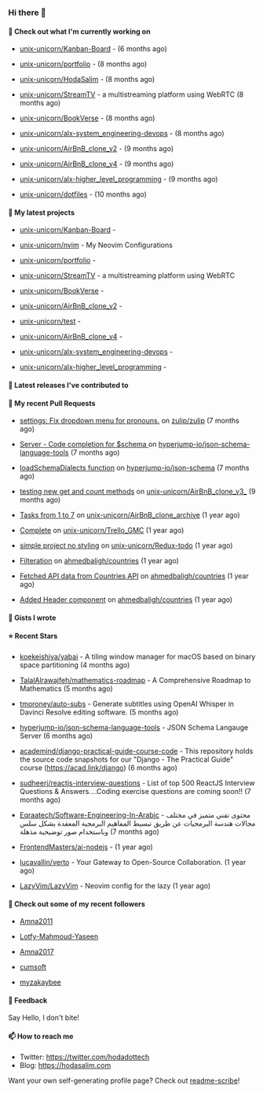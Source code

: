 ### Hi there 👋

#### 👷 Check out what I'm currently working on



- [unix-unicorn/Kanban-Board](https://github.com/unix-unicorn/Kanban-Board) -  (6 months ago)

- [unix-unicorn/portfolio](https://github.com/unix-unicorn/portfolio) -  (8 months ago)

- [unix-unicorn/HodaSalim](https://github.com/unix-unicorn/HodaSalim) -  (8 months ago)

- [unix-unicorn/StreamTV](https://github.com/unix-unicorn/StreamTV) - a multistreaming platform using WebRTC (8 months ago)

- [unix-unicorn/BookVerse](https://github.com/unix-unicorn/BookVerse) -  (8 months ago)

- [unix-unicorn/alx-system_engineering-devops](https://github.com/unix-unicorn/alx-system_engineering-devops) -  (8 months ago)

- [unix-unicorn/AirBnB_clone_v2](https://github.com/unix-unicorn/AirBnB_clone_v2) -  (9 months ago)

- [unix-unicorn/AirBnB_clone_v4](https://github.com/unix-unicorn/AirBnB_clone_v4) -  (9 months ago)

- [unix-unicorn/alx-higher_level_programming](https://github.com/unix-unicorn/alx-higher_level_programming) -  (9 months ago)

- [unix-unicorn/dotfiles](https://github.com/unix-unicorn/dotfiles) -  (10 months ago)

#### 🌱 My latest projects



- [unix-unicorn/Kanban-Board](https://github.com/unix-unicorn/Kanban-Board) - 

- [unix-unicorn/nvim](https://github.com/unix-unicorn/nvim) - My Neovim Configurations 

- [unix-unicorn/portfolio](https://github.com/unix-unicorn/portfolio) - 

- [unix-unicorn/StreamTV](https://github.com/unix-unicorn/StreamTV) - a multistreaming platform using WebRTC

- [unix-unicorn/BookVerse](https://github.com/unix-unicorn/BookVerse) - 

- [unix-unicorn/AirBnB_clone_v2](https://github.com/unix-unicorn/AirBnB_clone_v2) - 

- [unix-unicorn/test](https://github.com/unix-unicorn/test) - 

- [unix-unicorn/AirBnB_clone_v4](https://github.com/unix-unicorn/AirBnB_clone_v4) - 

- [unix-unicorn/alx-system_engineering-devops](https://github.com/unix-unicorn/alx-system_engineering-devops) - 

- [unix-unicorn/alx-higher_level_programming](https://github.com/unix-unicorn/alx-higher_level_programming) - 


#### 🔭 Latest releases I've contributed to



#### 🔨 My recent Pull Requests



- [settings: Fix dropdown menu for pronouns.](https://github.com/zulip/zulip/pull/29320) on [zulip/zulip](https://github.com/zulip/zulip) (7 months ago)

- [Server - Code completion for $schema ](https://github.com/hyperjump-io/json-schema-language-tools/pull/27) on [hyperjump-io/json-schema-language-tools](https://github.com/hyperjump-io/json-schema-language-tools) (7 months ago)

- [loadSchemaDialects function](https://github.com/hyperjump-io/json-schema/pull/53) on [hyperjump-io/json-schema](https://github.com/hyperjump-io/json-schema) (7 months ago)

- [testing new get and count methods](https://github.com/unix-unicorn/AirBnB_clone_v3_/pull/1) on [unix-unicorn/AirBnB_clone_v3_](https://github.com/unix-unicorn/AirBnB_clone_v3_) (9 months ago)

- [Tasks from 1 to 7](https://github.com/unix-unicorn/AirBnB_clone_archive/pull/3) on [unix-unicorn/AirBnB_clone_archive](https://github.com/unix-unicorn/AirBnB_clone_archive) (1 year ago)

- [Complete](https://github.com/unix-unicorn/Trello_GMC/pull/1) on [unix-unicorn/Trello_GMC](https://github.com/unix-unicorn/Trello_GMC) (1 year ago)

- [simple project no styling](https://github.com/unix-unicorn/Redux-todo/pull/1) on [unix-unicorn/Redux-todo](https://github.com/unix-unicorn/Redux-todo) (1 year ago)

- [Filteration](https://github.com/ahmedbaligh/countries/pull/8) on [ahmedbaligh/countries](https://github.com/ahmedbaligh/countries) (1 year ago)

- [Fetched API data from Countries API](https://github.com/ahmedbaligh/countries/pull/6) on [ahmedbaligh/countries](https://github.com/ahmedbaligh/countries) (1 year ago)

- [Added Header component](https://github.com/ahmedbaligh/countries/pull/5) on [ahmedbaligh/countries](https://github.com/ahmedbaligh/countries) (1 year ago)


#### 📓 Gists I wrote



#### ⭐ Recent Stars



- [koekeishiya/yabai](https://github.com/koekeishiya/yabai) - A tiling window manager for macOS based on binary space partitioning (4 months ago)

- [TalalAlrawajfeh/mathematics-roadmap](https://github.com/TalalAlrawajfeh/mathematics-roadmap) - A Comprehensive Roadmap to Mathematics (5 months ago)

- [tmoroney/auto-subs](https://github.com/tmoroney/auto-subs) - Generate subtitles using OpenAI Whisper in Davinci Resolve editing software. (5 months ago)

- [hyperjump-io/json-schema-language-tools](https://github.com/hyperjump-io/json-schema-language-tools) - JSON Schema Langauge Server (6 months ago)

- [academind/django-practical-guide-course-code](https://github.com/academind/django-practical-guide-course-code) - This repository holds the source code snapshots for our &#34;Django - The Practical Guide&#34; course (https://acad.link/django) (6 months ago)

- [sudheerj/reactjs-interview-questions](https://github.com/sudheerj/reactjs-interview-questions) - List of top 500 ReactJS Interview Questions &amp; Answers....Coding exercise questions are coming soon!! (7 months ago)

- [Eqraatech/Software-Engineering-In-Arabic](https://github.com/Eqraatech/Software-Engineering-In-Arabic) - محتوى تقني متميز في مختلف مجالات هندسة البرمجيات عن طريق تبسيط المفاهيم البرمجية المعقدة بشكل سلس وباستخدام صور توضيحية مذهلة (7 months ago)

- [FrontendMasters/ai-nodejs](https://github.com/FrontendMasters/ai-nodejs) -  (1 year ago)

- [lucavallin/verto](https://github.com/lucavallin/verto) - Your Gateway to Open-Source Collaboration. (1 year ago)

- [LazyVim/LazyVim](https://github.com/LazyVim/LazyVim) - Neovim config for the lazy (1 year ago)


#### 👯 Check out some of my recent followers



- [Amna2011](https://github.com/Amna2011)

- [Lotfy-Mahmoud-Yaseen](https://github.com/Lotfy-Mahmoud-Yaseen)

- [Amna2017](https://github.com/Amna2017)

- [cumsoft](https://github.com/cumsoft)

- [myzakaybee](https://github.com/myzakaybee)

#### 💬 Feedback

Say Hello, I don't bite!

#### 📫 How to reach me

- Twitter: https://twitter.com/hodadottech
- Blog: https://hodasalim.com

Want your own self-generating profile page? Check out [readme-scribe](https://github.com/muesli/readme-scribe)!


